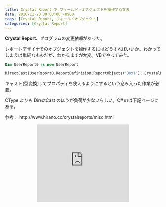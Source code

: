 ```yaml
---
title: Crystal Report で フィールド・オブジェクトを操作する方法
date: 2010-11-23 00:00:00 +0900
tags: [Crystal Report, フィールドオブジェクト]
categories: [Crystal Report]
---
```



<p><strong>Crystal Report</strong>、プログラムの変更依頼があった。</p>
<p>レポートデザイナでのオブジェクトを操作するにはどうすればいいか。わかってしまえば単純なものだが、わかるまでが大変。VBでやってみた。</p>

```vb
Dim UserReport0 as new UserReport

DirectCast(UserReport0.ReportDefinition.ReportObjects("Box1"), CrystalDecisions.CrystalReports.Engine.BoxObject).FillColor = Color.Silver
```
<p>キャスト(型変換)してプロパティを使えるようにするという込み入った作業が必要。</p>
<p>CType よりも DirectCast のほうが負荷が少ないらしい。C# のは下記ページにある。</p>
<p>参考： http://www.hirano.cc/crystalreports/misc.html</p><div style="text-align:center;"><iframe src="http://rcm-jp.amazon.co.jp/e/cm?t=mezurashinews-22&o=9&p=12&l=st1&mode=books-jp&search=crystal%20reports&fc1=000000&lt1=_blank&lc1=3366FF&bg1=FFFFFF&f=ifr" marginwidth="0" marginheight="0" width="300" height="250" border="0" frameborder="0" style="border:none;" scrolling="no"></iframe></div>

